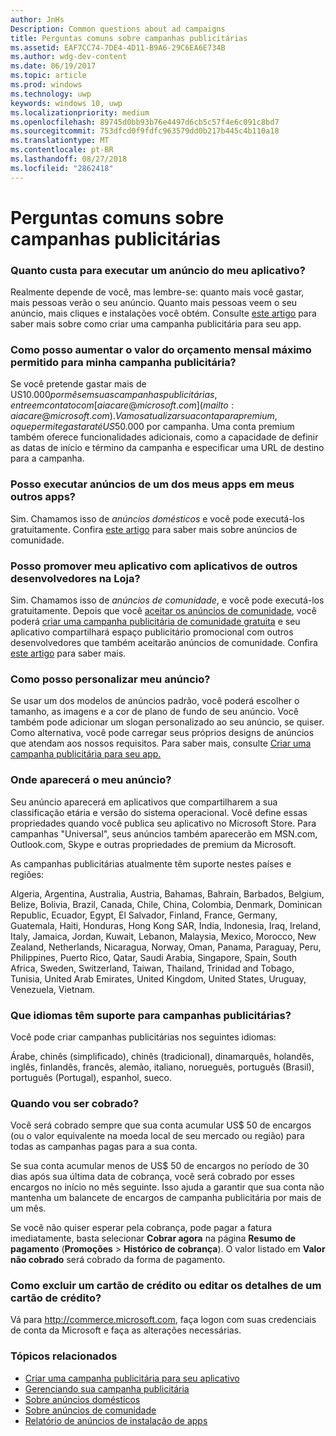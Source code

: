 ```yaml
---
author: JnHs
Description: Common questions about ad campaigns
title: Perguntas comuns sobre campanhas publicitárias
ms.assetid: EAF7CC74-7DE4-4D11-B9A6-29C6EA6E734B
ms.author: wdg-dev-content
ms.date: 06/19/2017
ms.topic: article
ms.prod: windows
ms.technology: uwp
keywords: windows 10, uwp
ms.localizationpriority: medium
ms.openlocfilehash: 89745d0bb93b76e4497d6cb5c57f4e6c091c8bd7
ms.sourcegitcommit: 753dfcd0f9fdfc963579dd0b217b445c4b110a18
ms.translationtype: MT
ms.contentlocale: pt-BR
ms.lasthandoff: 08/27/2018
ms.locfileid: "2862418"
---
```

# <a name="common-questions-about-ad-campaigns"></a>Perguntas comuns sobre campanhas publicitárias

### <a name="how-much-does-it-cost-to-run-an-ad-for-my-app"></a>Quanto custa para executar um anúncio do meu aplicativo?

Realmente depende de você, mas lembre-se: quanto mais você gastar, mais pessoas verão o seu anúncio. Quanto mais pessoas veem o seu anúncio, mais cliques e instalações você obtém. Consulte [este artigo](create-an-ad-campaign-for-your-app.md) para saber mais sobre como criar uma campanha publicitária para seu app.

### <a name="how-can-i-increase-the-maximum-monthly-budget-amount-allowed-for-my-ad-campaign"></a>Como posso aumentar o valor do orçamento mensal máximo permitido para minha campanha publicitária?

Se você pretende gastar mais de US$10.000 por mês em suas campanhas publicitárias, entre em contato com [aiacare@microsoft.com](mailto:aiacare@microsoft.com). Vamos atualizar sua conta para premium, o que permite gastar até US$50.000 por campanha. Uma conta premium também oferece funcionalidades adicionais, como a capacidade de definir as datas de início e término da campanha e especificar uma URL de destino para a campanha.

### <a name="can-i-run-ads-for-one-of-my-apps-in-my-other-apps"></a>Posso executar anúncios de um dos meus apps em meus outros apps?

Sim. Chamamos isso de *anúncios domésticos* e você pode executá-los gratuitamente. Confira [este artigo](about-house-ads.md) para saber mais sobre anúncios de comunidade.

### <a name="can-i-cross-promote-my-app-with-apps-from-other-developers-in-the-store"></a>Posso promover meu aplicativo com aplicativos de outros desenvolvedores na Loja?

Sim. Chamamos isso de *anúncios de comunidade*, e você pode executá-los gratuitamente. Depois que você [aceitar os anúncios de comunidade](about-community-ads.md#opt-in-to-community-ads), você poderá [criar uma campanha publicitária de comunidade gratuita](create-an-ad-campaign-for-your-app.md) e seu aplicativo compartilhará espaço publicitário promocional com outros desenvolvedores que também aceitarão anúncios de comunidade. Confira [este artigo](about-community-ads.md) para saber mais.

### <a name="how-can-i-customize-my-ad"></a>Como posso personalizar meu anúncio?

Se usar um dos modelos de anúncios padrão, você poderá escolher o tamanho, as imagens e a cor de plano de fundo de seu anúncio. Você também pode adicionar um slogan personalizado ao seu anúncio, se quiser. Como alternativa, você pode carregar seus próprios designs de anúncios que atendam aos nossos requisitos. Para saber mais, consulte [Criar uma campanha publicitária para seu app.](create-an-ad-campaign-for-your-app.md)

### <a name="where-will-my-ad-appear"></a>Onde aparecerá o meu anúncio?

Seu anúncio aparecerá em aplicativos que compartilharem a sua classificação etária e versão do sistema operacional. Você define essas propriedades quando você publica seu aplicativo no Microsoft Store. Para campanhas "Universal", seus anúncios também aparecerão em MSN.com, Outlook.com, Skype e outras propriedades de premium da Microsoft.

As campanhas publicitárias atualmente têm suporte nestes países e regiões:

Algeria, Argentina, Australia, Austria, Bahamas, Bahrain, Barbados, Belgium, Belize, Bolivia, Brazil, Canada, Chile, China, Colombia, Denmark, Dominican Republic, Ecuador, Egypt, El Salvador, Finland, France, Germany, Guatemala, Haiti, Honduras, Hong Kong SAR, India, Indonesia, Iraq, Ireland, Italy, Jamaica, Jordan, Kuwait, Lebanon, Malaysia, Mexico, Morocco, New Zealand, Netherlands, Nicaragua, Norway, Oman, Panama, Paraguay, Peru, Philippines, Puerto Rico, Qatar, Saudi Arabia, Singapore, Spain, South Africa, Sweden, Switzerland, Taiwan, Thailand, Trinidad and Tobago, Tunisia, United Arab Emirates, United Kingdom, United States, Uruguay, Venezuela, Vietnam.

### <a name="what-languages-are-supported-for-ad-campaigns"></a>Que idiomas têm suporte para campanhas publicitárias?

Você pode criar campanhas publicitárias nos seguintes idiomas:

Árabe, chinês (simplificado), chinês (tradicional), dinamarquês, holandês, inglês, finlandês, francês, alemão, italiano, norueguês, português (Brasil), português (Portugal), espanhol, sueco.

### <a name="when-will-i-be-billed"></a>Quando vou ser cobrado?

Você será cobrado sempre que sua conta acumular US$ 50 de encargos (ou o valor equivalente na moeda local de seu mercado ou região) para todas as campanhas pagas para a sua conta.

Se sua conta acumular menos de US$ 50 de encargos no período de 30 dias após sua última data de cobrança, você será cobrado por esses encargos no início no mês seguinte. Isso ajuda a garantir que sua conta não mantenha um balancete de encargos de campanha publicitária por mais de um mês.

Se você não quiser esperar pela cobrança, pode pagar a fatura imediatamente, basta selecionar **Cobrar agora** na página **Resumo de pagamento** (**Promoções** > **Histórico de cobrança**). O valor listado em **Valor não cobrado** será cobrado da forma de pagamento.

### <a name="how-do-i-delete-a-credit-card-or-edit-the-details-of-a-credit-card"></a>Como excluir um cartão de crédito ou editar os detalhes de um cartão de crédito?

Vá para <http://commerce.microsoft.com>, faça logon com suas credenciais de conta da Microsoft e faça as alterações necessárias.

### <a name="related-topics"></a>Tópicos relacionados

* [Criar uma campanha publicitária para seu aplicativo](create-an-ad-campaign-for-your-app.md)
* [Gerenciando sua campanha publicitária](managing-your-ad-campaign.md)
* [Sobre anúncios domésticos](about-house-ads.md)
* [Sobre anúncios de comunidade](about-community-ads.md)
* [Relatório de anúncios de instalação de apps](app-install-ads-reports.md)

